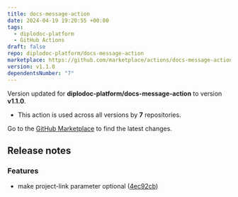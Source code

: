 ```yaml
---
title: docs-message-action
date: 2024-04-19 19:20:55 +00:00
tags:
  - diplodoc-platform
  - GitHub Actions
draft: false
repo: diplodoc-platform/docs-message-action
marketplace: https://github.com/marketplace/actions/docs-message-action
version: v1.1.0
dependentsNumber: "7"
---
```



Version updated for **diplodoc-platform/docs-message-action** to version **v1.1.0**.
- This action is used across all versions by **7** repositories.

Go to the [GitHub Marketplace](https://github.com/marketplace/actions/docs-message-action) to find the latest changes.

## Release notes

### Features

* make project-link parameter optional ([4ec92cb](https://github.com/diplodoc-platform/docs-message-action/commit/4ec92cba1ee9c113770ed7f8e37eb3ed6fb1c2ed))
